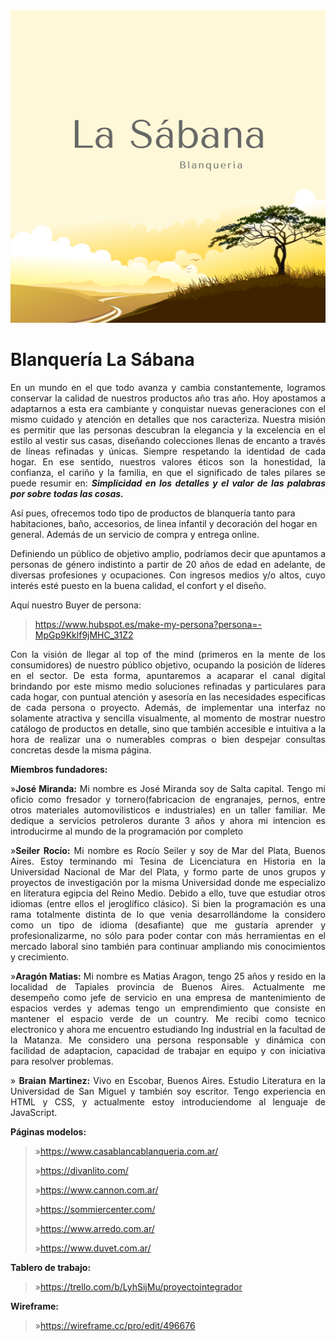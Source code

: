 <img src="/design/logo.png" width="970" height="500" />

# Blanquería La Sábana

<!-- **Productos o servicios(breve descripción de la temática y de la lista de productos y servicios del e-commerce):** -->

<p align=justify>En un mundo en el que todo avanza y cambia constantemente, logramos conservar la calidad de nuestros productos año tras año.
Hoy apostamos a adaptarnos a esta era cambiante y conquistar nuevas generaciones con el mismo cuidado y atención en detalles que nos caracteriza.
Nuestra misión es permitir que las personas descubran la elegancia y la excelencia en el estilo al vestir sus casas, diseñando colecciones llenas de encanto a través de líneas refinadas y únicas. Siempre respetando la identidad de cada hogar.
En ese sentido, nuestros valores éticos son la honestidad, la confianza, el cariño y la familia, en que el significado de tales pilares se puede resumir en: <i><b>Simplicidad en los detalles y el valor de las palabras por sobre todas las cosas.</b></i>
  
Así pues, ofrecemos todo tipo de productos de blanquería tanto para habitaciones, baño, accesorios, de linea infantil y decoración del hogar en general. Además de un servicio de compra y entrega online.</p>

<!--**Público objetivo(descripción del público):**-->

<p align=justify>Definiendo un público de objetivo amplio, podríamos decir que apuntamos a personas de género indistinto a partir de 20 años de edad en adelante, de diversas profesiones y ocupaciones. Con ingresos medios y/o altos, cuyo interés esté puesto en la buena calidad, el confort y el diseño.</p>

Aquí nuestro Buyer de persona:
  
>https://www.hubspot.es/make-my-persona?persona=-MpGp9Kklf9jMHC_31Z2

<!--**Estrategia(modo en que ajustamos nuestra oferta al público objetivo):**-->

<p align=justify>Con la visión de llegar al top of the mind (primeros en la mente de los consumidores) de nuestro público objetivo, ocupando la posición de líderes en el sector. De esta forma, apuntaremos a acaparar el canal digital brindando por este mismo medio soluciones refinadas y particulares para cada hogar, con puntual atención y asesoría en las necesidades especificas de cada persona o proyecto. Además, de implementar una interfaz no solamente atractiva y sencilla visualmente, al momento de mostrar nuestro catálogo de productos en detalle, sino que también accesible e intuitiva a la hora de realizar una o numerables compras o bien despejar consultas concretas desde la misma página.</p>

**Miembros fundadores:**

<p align=justify>»<b>José Miranda:</b> Mi nombre es José Miranda soy de Salta capital. Tengo mi oficio como fresador y tornero(fabricacion de engranajes, pernos, entre otros materiales automovilisticos e industriales) en un taller familiar. Me dedique a servicios petroleros durante 3 años y ahora mi intencion es introducirme al mundo de la programación por completo</p>

<p align=justify>»<b>Seiler Rocío:</b> Mi nombre es Rocío Seiler y soy de Mar del Plata, Buenos Aires. Estoy terminando mi Tesina de Licenciatura en Historia en la Universidad Nacional de Mar del Plata, y formo parte de unos grupos y proyectos de investigación por la misma Universidad donde me especializo en literatura egipcia del Reino Medio. Debido a ello, tuve que estudiar otros idiomas (entre ellos el jeroglífico clásico). Si bien la programación es una rama totalmente distinta de lo que venia desarrollándome la considero como un tipo de idioma (desafiante) que me gustaría aprender y profesionalizarme, no sólo para poder contar con más herramientas en el mercado laboral sino también para continuar ampliando mis conocimientos y crecimiento.</p>

<p align=justify>»<b>Aragón Matias:</b> Mi nombre es Matias Aragon, tengo 25 años y resido en la localidad de Tapiales provincia de Buenos Aires. Actualmente me desempeño como jefe de servicio en una empresa de mantenimiento de espacios verdes y ademas tengo un emprendimiento que consiste en mantener el espacio verde de un country. Me recibi como tecnico electronico y ahora me encuentro estudiando Ing industrial en la facultad de la Matanza. Me considero una persona responsable y dinámica con facilidad de adaptacion, capacidad de trabajar en equipo y con iniciativa para resolver problemas.</p>

<p align=justify>» <b>Braian Martinez:</b> Vivo en Escobar, Buenos Aires. Estudio Literatura en la Universidad de San Miguel y también soy escritor. Tengo experiencia en HTML y CSS, y actualmente estoy introduciendome al lenguaje de JavaScript. </p>

**Páginas modelos:**

>»https://www.casablancablanqueria.com.ar/
>
>»https://divanlito.com/
>
>»https://www.cannon.com.ar/
>
>»https://sommiercenter.com/
>
>»https://www.arredo.com.ar/
>
>»https://www.duvet.com.ar/

**Tablero de trabajo:**

>»https://trello.com/b/LyhSijMu/proyectointegrador

**Wireframe:**
  
>»https://wireframe.cc/pro/edit/496676
